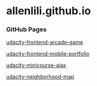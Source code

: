 # allenlili.github.io

### GitHub Pages

[udacity-frontend-arcade-game](https://allenlili.github.io/udacity-frontend-arcade-game/)

[udacity-frontend-mobile-portfolio](https://allenlili.github.io/udacity-frontend-mobile-portfolio/)

[udacity-minicourse-ajax](https://allenlili.github.io/udacity-minicourse-ajax/)

[udacity-neighborhood-map](https://allenlili.github.io/udacity-neighborhood-map/)
